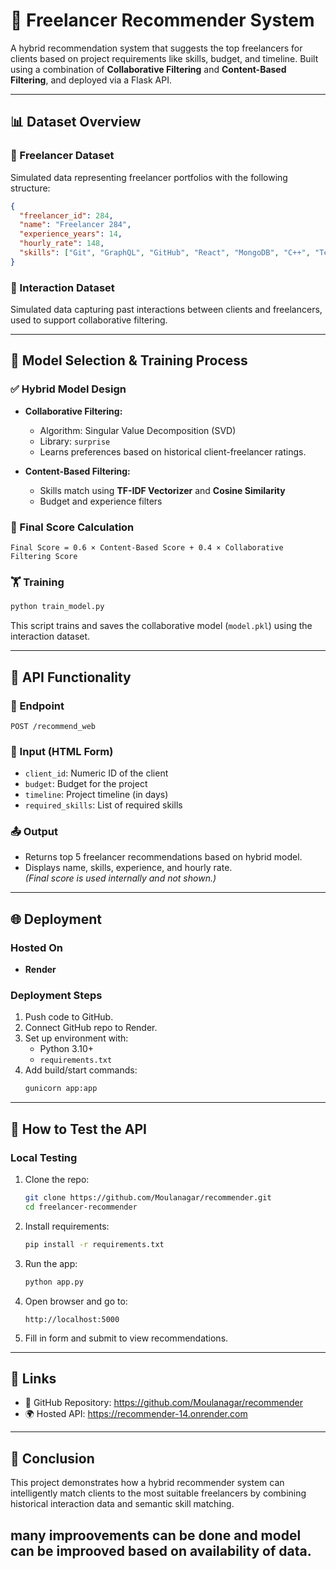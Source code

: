 
# 💼 Freelancer Recommender System

A hybrid recommendation system that suggests the top freelancers for clients based on project requirements like skills, budget, and timeline. Built using a combination of **Collaborative Filtering** and **Content-Based Filtering**, and deployed via a Flask API.

---

## 📊 Dataset Overview

### 📁 Freelancer Dataset
Simulated data representing freelancer portfolios with the following structure:
```json
{
  "freelancer_id": 284,
  "name": "Freelancer 284",
  "experience_years": 14,
  "hourly_rate": 148,
  "skills": ["Git", "GraphQL", "GitHub", "React", "MongoDB", "C++", "TensorFlow", "NumPy"]
}
```

### 📁 Interaction Dataset
Simulated data capturing past interactions between clients and freelancers, used to support collaborative filtering.

---

## 🧠 Model Selection & Training Process

### ✅ Hybrid Model Design

- **Collaborative Filtering:**  
  - Algorithm: Singular Value Decomposition (SVD)
  - Library: `surprise`  
  - Learns preferences based on historical client-freelancer ratings.
  
- **Content-Based Filtering:**  
  - Skills match using **TF-IDF Vectorizer** and **Cosine Similarity**
  - Budget and experience filters

### 🧮 Final Score Calculation

```
Final Score = 0.6 × Content-Based Score + 0.4 × Collaborative Filtering Score
```

### 🏋️ Training

```bash
python train_model.py
```

This script trains and saves the collaborative model (`model.pkl`) using the interaction dataset.

---

## 🚀 API Functionality

### 🔗 Endpoint

```http
POST /recommend_web
```

### 🔧 Input (HTML Form)

- `client_id`: Numeric ID of the client
- `budget`: Budget for the project
- `timeline`: Project timeline (in days)
- `required_skills`: List of required skills

### 📤 Output

- Returns top 5 freelancer recommendations based on hybrid model.
- Displays name, skills, experience, and hourly rate.  
*(Final score is used internally and not shown.)*

---

## 🌐 Deployment

### Hosted On

- **Render**

### Deployment Steps

1. Push code to GitHub.
2. Connect GitHub repo to Render.
3. Set up environment with:
   - Python 3.10+
   - `requirements.txt`
4. Add build/start commands:
   ```bash
   gunicorn app:app
   ```

---

## 🧪 How to Test the API

### Local Testing

1. Clone the repo:
   ```bash
   git clone https://github.com/Moulanagar/recommender.git
   cd freelancer-recommender
   ```

2. Install requirements:
   ```bash
   pip install -r requirements.txt
   ```

3. Run the app:
   ```bash
   python app.py
   ```

4. Open browser and go to:
   ```
   http://localhost:5000
   ```

5. Fill in form and submit to view recommendations.

---

## 📎 Links

- 🔗 GitHub Repository: https://github.com/Moulanagar/recommender
- 🌍 Hosted API: https://recommender-14.onrender.com

---

## 🏁 Conclusion

This project demonstrates how a hybrid recommender system can intelligently match clients to the most suitable freelancers by combining historical interaction data and semantic skill matching.

many improovements can be done and model can be improoved based on availability of data.
---
